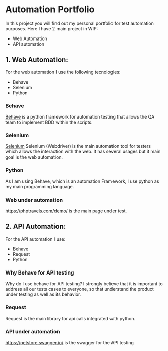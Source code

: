# Automation Portfolio
In this project you will find out my personal portfolio for test automation purposes.
Here I have 2 main project in WIP:
- Web Automation
- API automation

## 1. Web Automation:
For the web automation I use the following tecnologies:
- Behave
- Selenium
- Python

### Behave 
[Behave](https://behave.readthedocs.io/en/latest/) is a python framework for automation testing that allows the QA team to implement BDD within the scripts.


### Selenium
[Selenium](https://www.selenium.dev/) Selenium (Webdriver) is the main automation tool for testers which allows the interaction with the web. It has several usages but it main goal is the web automation. 

### Python
As I am using Behave, which is an automation Framework, I use python as my main programming language.

### Web under automation
https://phptravels.com/demo/ is the main page under test.


## 2. API Automation:
For the API automation I use:
- Behave
- Request
- Python

### Why Behave for API testing
Why do I use behave for API testing? I strongly believe that it is important to address all our tests cases to everyone, so that understand the product under testing as well as its behavior. 

### Request
Request is the main library for api calls integrated with python.

### API under automation 
https://petstore.swagger.io/ is the swagger for the API testing
